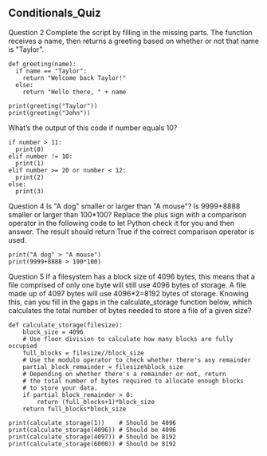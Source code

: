 ## Conditionals_Quiz

Question 2
Complete the script by filling in the missing parts. The function receives a name, then returns a greeting based on whether or not that name is "Taylor".

````
def greeting(name):
  if name == "Taylor":
    return "Welcome back Taylor!"
  else:
    return "Hello there, " + name

print(greeting("Taylor"))
print(greeting("John"))
````

What’s the output of this code if number equals 10?
````
if number > 11: 
  print(0)
elif number != 10:
  print(1)
elif number >= 20 or number < 12:
  print(2)
else:
  print(3)
````



Question 4
Is "A dog" smaller or larger than "A mouse"? Is 9999+8888 smaller or larger than 100*100? Replace the plus sign with a comparison operator in the following code to let Python check it for you and then answer. The result should return True if the correct comparison operator is used.  
````
print("A dog" > "A mouse")
print(9999+8888 > 100*100)
````

Question 5
If a filesystem has a block size of 4096 bytes, this means that a file comprised of only one byte will still use 4096 bytes of storage. A file made up of 4097 bytes will use 4096*2=8192 bytes of storage. Knowing this, can you fill in the gaps in the calculate_storage function below, which calculates the total number of bytes needed to store a file of a given size?
````
def calculate_storage(filesize):
    block_size = 4096
    # Use floor division to calculate how many blocks are fully occupied
    full_blocks = filesize//block_size
    # Use the modulo operator to check whether there's any remainder
    partial_block_remainder = filesize%block_size
    # Depending on whether there's a remainder or not, return
    # the total number of bytes required to allocate enough blocks
    # to store your data.
    if partial_block_remainder > 0:
        return (full_blocks+1)*block_size
    return full_blocks*block_size

print(calculate_storage(1))    # Should be 4096
print(calculate_storage(4096)) # Should be 4096
print(calculate_storage(4097)) # Should be 8192
print(calculate_storage(6000)) # Should be 8192
````
